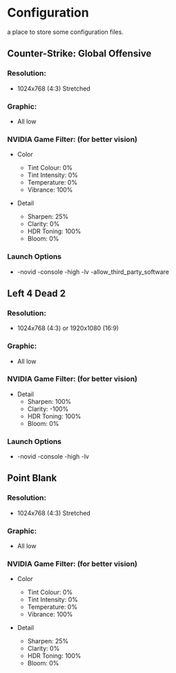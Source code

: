# Configuration
a place to store some configuration files.

## Counter-Strike: Global Offensive
### Resolution:
- 1024x768 (4:3) Stretched

### Graphic:
- All low

### NVIDIA Game Filter: (for better vision)
- Color
    - Tint Colour: 0%
    - Tint Intensity: 0%
    - Temperature: 0%
    - Vibrance: 100%

- Detail
    - Sharpen: 25%
    - Clarity: 0%
    - HDR Toning: 100%
    - Bloom: 0%

### Launch Options

- -novid -console -high -lv -allow_third_party_software

## Left 4 Dead 2
### Resolution:
- 1024x768 (4:3) or 1920x1080 (16:9)

### Graphic:
- All low

### NVIDIA Game Filter: (for better vision)
- Detail
    - Sharpen: 100%
    - Clarity: -100%
    - HDR Toning: 100%
    - Bloom: 0%

### Launch Options

- -novid -console -high -lv

## Point Blank
### Resolution:
- 1024x768 (4:3) Stretched

### Graphic:
- All low

### NVIDIA Game Filter: (for better vision)
- Color
    - Tint Colour: 0%
    - Tint Intensity: 0%
    - Temperature: 0%
    - Vibrance: 100%

- Detail
    - Sharpen: 25%
    - Clarity: 0%
    - HDR Toning: 100%
    - Bloom: 0%